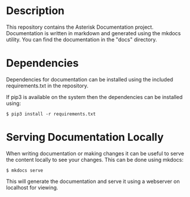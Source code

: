 # Description

This repository contains the Asterisk Documentation project. Documentation is written in markdown and generated
using the mkdocs utility. You can find the documentation in the "docs" directory.

# Dependencies

Dependencies for documentation can be installed using the included requirements.txt in the repository.

If pip3 is available on the system then the dependencies can be installed using:

```
$ pip3 install -r requirements.txt
```

# Serving Documentation Locally

When writing documentation or making changes it can be useful to serve the content locally to see your changes.
This can be done using mkdocs:

```
$ mkdocs serve
```

This will generate the documentation and serve it using a webserver on localhost for viewing.
